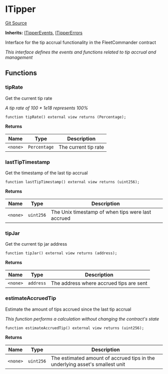 # ITipper
[Git Source](https://github.com/OasisDEX/summer-earn-protocol/blob/0276900cbe9b1188d82d1b9bcbb8c174e79a15a1/src/interfaces/ITipper.sol)

**Inherits:**
[ITipperEvents](/src/events/ITipperEvents.sol/interface.ITipperEvents.md), [ITipperErrors](/src/errors/ITipperErrors.sol/interface.ITipperErrors.md)

Interface for the tip accrual functionality in the FleetCommander contract

*This interface defines the events and functions related to tip accrual and management*


## Functions
### tipRate

Get the current tip rate

*A tip rate of 100 * 1e18 represents 100%*


```solidity
function tipRate() external view returns (Percentage);
```
**Returns**

|Name|Type|Description|
|----|----|-----------|
|`<none>`|`Percentage`|The current tip rate|


### lastTipTimestamp

Get the timestamp of the last tip accrual


```solidity
function lastTipTimestamp() external view returns (uint256);
```
**Returns**

|Name|Type|Description|
|----|----|-----------|
|`<none>`|`uint256`|The Unix timestamp of when tips were last accrued|


### tipJar

Get the current tip jar address


```solidity
function tipJar() external view returns (address);
```
**Returns**

|Name|Type|Description|
|----|----|-----------|
|`<none>`|`address`|The address where accrued tips are sent|


### estimateAccruedTip

Estimate the amount of tips accrued since the last tip accrual

*This function performs a calculation without changing the contract's state*


```solidity
function estimateAccruedTip() external view returns (uint256);
```
**Returns**

|Name|Type|Description|
|----|----|-----------|
|`<none>`|`uint256`|The estimated amount of accrued tips in the underlying asset's smallest unit|


